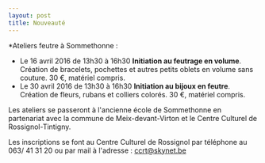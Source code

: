 ```yaml
---
layout: post
title: Nouveauté
---
```


*Ateliers feutre à Sommethonne :

- Le 16 avril 2016 de 13h30 à 16h30 **Initiation au feutrage en volume**. Création de bracelets, pochettes et autres petits oblets en volume sans couture. 30 €, matériel compris.
- Le 30 avril 2016 de 13h30 à 16h30 **Initiation au bijoux en feutre**. Création de fleurs, rubans et colliers colorés. 30 €, matériel compris.

Les ateliers se passeront à l'ancienne école de Sommethonne en partenariat avec la commune de Meix-devant-Virton et le Centre Culturel de Rossignol-Tintigny.

Les inscriptions se font au Centre Culturel de Rossignol par téléphone au 063/ 41 31 20 ou par mail à l'adresse : ccrt@skynet.be
